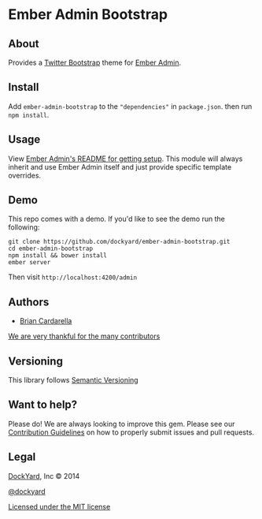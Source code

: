 # Ember Admin Bootstrap

## About ##

Provides a [Twitter Bootstrap](http://getbootstrap.com/) theme for [Ember Admin](https://github.com/dockyard/ember-admin).
## Install ##

Add `ember-admin-bootstrap` to the `"dependencies"` in `package.json`. then run `npm install`.

## Usage ##

View [Ember Admin's README for getting setup](https://github.com/dockyard/ember-admin#usage). This module will always inherit and use 
Ember Admin itself and just provide specific template overrides.

## Demo ##

This repo comes with a demo. If you'd like to see the demo run the following:

```
git clone https://github.com/dockyard/ember-admin-bootstrap.git
cd ember-admin-bootstrap
npm install && bower install
ember server
```

Then visit `http://localhost:4200/admin`

## Authors ##

* [Brian Cardarella](http://twitter.com/bcardarella)

[We are very thankful for the many contributors](https://github.com/dockyard/ember-admin-bootstrap/graphs/contributors)

## Versioning ##

This library follows [Semantic Versioning](http://semver.org)

## Want to help? ##

Please do! We are always looking to improve this gem. Please see our
[Contribution Guidelines](https://github.com/dockyard/ember-admin-bootstrap/blob/master/CONTRIBUTING.md)
on how to properly submit issues and pull requests.

## Legal ##

[DockYard](http://dockyard.com), Inc &copy; 2014

[@dockyard](http://twitter.com/dockyard)

[Licensed under the MIT license](http://www.opensource.org/licenses/mit-license.php)
